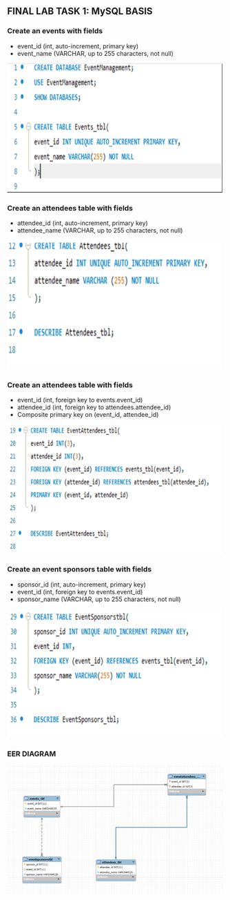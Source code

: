 ## FINAL LAB TASK 1: MySQL BASIS

### Create an events with fields

- event_id (int, auto-increment, primary key)
- event_name (VARCHAR, up to 255 characters, not null)

<img src="Images/table1.png" alt="Alt Text" width="500" height="300">

### Create an attendees table with fields

- attendee_id (int, auto-increment, primary key)
- attendee_name (VARCHAR, up to 255 characters, not null)

<img src="Images/attendees_tbl.png" alt="Alt Text" width="500" height="300">

### Create an attendees table with fields

- event_id (int, foreign key to events.event_id)
- attendee_id (int, foreign key to attendees.attendee_id)
- Composite primary key on (event_id, attendee_id)

<img src="Images/event_attendees_tbl.png" alt="Alt Text" width="500" height="300">

### Create an event sponsors table with fields

- sponsor_id (int, auto-increment, primary key)
- event_id (int, foreign key to events.event_id)
- sponsor_name (VARCHAR, up to 255 characters, not null)

<img src="Images/event_sponsor_tbl.png" alt="Alt Text" width="500" height="300">

### EER DIAGRAM

<img src="Images/eer_diagram.png"  alt="Alt Text" width="500" height="300">
